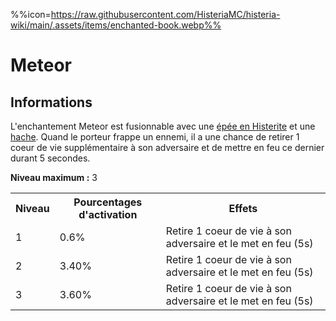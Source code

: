 %%icon=https://raw.githubusercontent.com/HisteriaMC/histeria-wiki/main/.assets/items/enchanted-book.webp%%
# Meteor

## Informations
L'enchantement Meteor est fusionnable avec une [épée en Histerite](https://histeria.fr/wiki/outils/histerite-sword) et une [hache](https://histeria.fr/wiki/outils/histerite-axe).
Quand le porteur frappe un ennemi, il a une chance de retirer 1 coeur de vie supplémentaire à son adversaire et de mettre en feu ce dernier durant 5 secondes.

**Niveau maximum :** 3

<table>
  <tr>
    <th>Niveau</th>
    <th>Pourcentages d'activation</th>
    <th>Effets</th>
  </tr>
  <tr>
    <td>1</td>
    <td>0.6%</td>
    <td>Retire 1 coeur de vie à son adversaire et le met en feu (5s)</td>
  </tr>
  <tr>
    <td>2</td>
    <td>3.40%</td>
    <td>Retire 1 coeur de vie à son adversaire et le met en feu (5s)</td>
  <tr>
    <td>3</td>
    <td>3.60%</td>
    <td>Retire 1 coeur de vie à son adversaire et le met en feu (5s)</td>
</table>